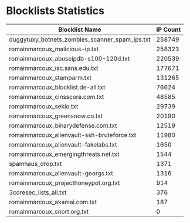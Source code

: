 # Blocklists Statistics
| Blocklist Name | IP Count |
|----|----|
| duggytuxy_botnets_zombies_scanner_spam_ips.txt | 258749 |
| romainmarcoux_malicious-ip.txt | 258323 |
| romainmarcoux_abuseipdb-s100-120d.txt | 220539 |
| romainmarcoux_isc.sans.edu.txt | 177671 |
| romainmarcoux_stamparm.txt | 131265 |
| romainmarcoux_blocklist.de-all.txt | 76624 |
| romainmarcoux_cinsscore.com.txt | 48585 |
| romainmarcoux_sekio.txt | 29739 |
| romainmarcoux_greensnow.co.txt | 20190 |
| romainmarcoux_binarydefense.com.txt | 12519 |
| romainmarcoux_alienvault-ssh-bruteforce.txt | 11980 |
| romainmarcoux_alienvault-fakelabs.txt | 1650 |
| romainmarcoux_emergingthreats.net.txt | 1544 |
| spamhaus_drop.txt | 1371 |
| romainmarcoux_alienvault-georgs.txt | 1316 |
| romainmarcoux_projecthoneypot.org.txt | 914 |
| 3coresec_lists_all.txt | 376 |
| romainmarcoux_akamai.com.txt | 187 |
| romainmarcoux_snort.org.txt | 0 |
